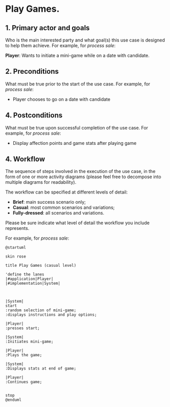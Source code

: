 # Play Games.

## 1. Primary actor and goals
Who is the main interested party and what goal(s) this use case is designed to help them achieve. For example, for _process sale_:

__Player__: Wants to initiate a mini-game while on a date with candidate.


## 2. Preconditions

What must be true prior to the start of the use case.
For example, for _process sale_:

* Player chooses to go on a date with candidate

## 4. Postconditions

What must be true upon successful completion of the use case.
For example, for _process sale_:

* Display affection points and game stats after playing game

## 4. Workflow

The sequence of steps involved in the execution of the use case, in the form of one or more activity diagrams (please feel free to decompose into multiple diagrams for readability).

The workflow can be specified at different levels of detail:

* __Brief__: main success scenario only;
* __Casual__: most common scenarios and variations;
* __Fully-dressed__: all scenarios and variations.

Please be sure indicate what level of detail the workflow you include represents.

For example, for _process sale_:

```plantuml
@startuml

skin rose

title Play Games (casual level)

'define the lanes
|#application|Player|
|#implementation|System|



|System|
start
:random selection of mini-game;
:displays instructions and play options;

|Player|
:presses start;

|System|
:Initiates mini-game;

|Player|
:Plays the game;

|System|
:Displays stats at end of game;

|Player|
:Continues game;


stop
@enduml